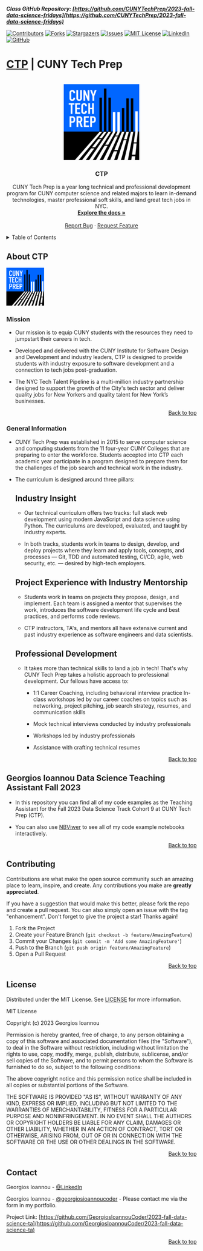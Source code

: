 <a name="readme-top"></a>

***Class GitHub Repository: [https://github.com/CUNYTechPrep/2023-fall-data-science-fridays](https://github.com/CUNYTechPrep/2023-fall-data-science-fridays)***

[![Contributors][contributors-shield]][contributors-url]
[![Forks][forks-shield]][forks-url]
[![Stargazers][stars-shield]][stars-url]
[![Issues][issues-shield]][issues-url]
[![MIT License][license-shield]][license-url]
[![LinkedIn][linkedin-shield]][linkedin-url]
[![GitHub][github-shield]][github-url]

# [CTP](https://cunytechprep.org/) | CUNY Tech Prep

<br />
<div align="center">
  <a href="https://cunytechprep.org/">
    <img src="ctp.png" alt="Logo" width="200" height="200">
  </a>

<h3 align="center">CTP</h3>

  <p align="center">
    CUNY Tech Prep is a year long technical and professional development program for CUNY computer science and related majors to learn in-demand technologies, master professional soft skills, and land great tech jobs in NYC.
    <br />
    <a href="https://github.com/GeorgiosIoannouCoder/movierate-backend"><strong>Explore the docs »</strong></a>
    <br />
    <br />
    <a href="https://github.com/GeorgiosIoannouCoder/movierate-backend/issues">Report Bug</a>
    ·
    <a href="https://github.com/GeorgiosIoannouCoder/movierate-backend/issues">Request Feature</a>
  </p>
</div>

<details>
  <summary>Table of Contents</summary>
  <ol>
    <li>
      <a href="#about-ctp">About CTP</a>
      <ul>
        <li><a href="#mission">Mission</a></li>
        <li><a href="#general-information">General Information</a>
        <ul>
        <li><a href="#industry-insight">Industry Insight</a></li>
        <li><a href="#project-experience-with-industry-mentorship">Project Experience with Industry Mentorship</a></li>
        <li><a href="#professional-development">Professional Development</a></li>   
        </ul>
        </li>
      </ul>
    </li>
    <li>
      <a href="#georgios-ioannou-data-science-teaching-assistant-fall-2023">Georgios Ioannou Data Science Teaching Assistant Fall 2023</a>
    </li>
    <li><a href="#contributing">Contributing</a></li>
    <li><a href="#license">License</a></li>
    <li><a href="#contact">Contact</a></li>
  </ol>
</details>

## About CTP

<a href="https://cunytechprep.org/">
  <img src="ctp.png" alt="Logo" width="100" height="100">
</a>

### Mission

- Our mission is to equip CUNY students with the resources they need to jumpstart their careers in tech.

- Developed and delivered with the CUNY Institute for Software Design and Development and industry leaders, CTP is designed to provide students with industry exposure to software development and a connection to tech jobs post-graduation.

- The NYC Tech Talent Pipeline is a multi-million industry partnership designed to support the growth of the City's tech sector and deliver quality jobs for New Yorkers and quality talent for New York’s businesses.

<p align="right"><a href="#readme-top">Back to top</a></p>

### General Information

- CUNY Tech Prep was established in 2015 to serve computer science and computing students from the 11 four-year CUNY Colleges that are preparing to enter the workforce. Students accepted into CTP each academic year participate in a program designed to prepare them for the challenges of the job search and technical work in the industry.

- The curriculum is designed around three pillars:

  ## Industry Insight

  - Our technical curriculum offers two tracks: full stack web development using modern JavaScript and data science using Python. The curriculums are developed, evaluated, and taught by industry experts.

  - In both tracks, students work in teams to design, develop, and deploy projects where they learn and apply tools, concepts, and processes — Git, TDD and automated testing, CI/CD, agile, web security, etc. — desired by high-tech employers.

  ## Project Experience with Industry Mentorship

  - Students work in teams on projects they propose, design, and implement. Each team is assigned a mentor that supervises the work, introduces the software development life cycle and best practices, and performs code reviews.

  - CTP instructors, TA's, and mentors all have extensive current and past industry experience as software engineers and data scientists.

  ## Professional Development

  - It takes more than technical skills to land a job in tech! That's why CUNY Tech Prep takes a holistic approach to professional development. Our fellows have access to:
  
    - 1:1 Career Coaching, including behavioral interview practice In-class workshops led by our career coaches on topics such as networking, project pitching, job search strategy, resumes, and communication skills

    - Mock technical interviews conducted by industry professionals

    - Workshops led by industry professionals

    - Assistance with crafting technical resumes



<p align="right"><a href="#readme-top">Back to top</a></p>

## Georgios Ioannou Data Science Teaching Assistant Fall 2023

- In this repository you can find all of my code examples as the Teaching Assistant for the Fall 2023 Data Science Track Cohort 9 at CUNY Tech Prep (CTP).

- You can also use [NBViwer](https://nbviewer.org/) to see all of my code example notebooks interactively.

<p align="right"><a href="#readme-top">Back to top</a></p>


## Contributing

Contributions are what make the open source community such an amazing place to learn, inspire, and create. Any contributions you make are **greatly appreciated**.

If you have a suggestion that would make this better, please fork the repo and create a pull request. You can also simply open an issue with the tag "enhancement".
Don't forget to give the project a star! Thanks again!

1. Fork the Project
2. Create your Feature Branch (`git checkout -b feature/AmazingFeature`)
3. Commit your Changes (`git commit -m 'Add some AmazingFeature'`)
4. Push to the Branch (`git push origin feature/AmazingFeature`)
5. Open a Pull Request

<p align="right"><a href="#readme-top">Back to top</a></p>

## License

Distributed under the MIT License. See [LICENSE](https://github.com/GeorgiosIoannouCoder/2023-fall-data-science-ta/blob/master/LICENSE) for more information.

MIT License

Copyright (c) 2023 Georgios Ioannou

Permission is hereby granted, free of charge, to any person obtaining a copy
of this software and associated documentation files (the "Software"), to deal
in the Software without restriction, including without limitation the rights
to use, copy, modify, merge, publish, distribute, sublicense, and/or sell
copies of the Software, and to permit persons to whom the Software is
furnished to do so, subject to the following conditions:

The above copyright notice and this permission notice shall be included in all
copies or substantial portions of the Software.

THE SOFTWARE IS PROVIDED "AS IS", WITHOUT WARRANTY OF ANY KIND, EXPRESS OR
IMPLIED, INCLUDING BUT NOT LIMITED TO THE WARRANTIES OF MERCHANTABILITY,
FITNESS FOR A PARTICULAR PURPOSE AND NONINFRINGEMENT. IN NO EVENT SHALL THE
AUTHORS OR COPYRIGHT HOLDERS BE LIABLE FOR ANY CLAIM, DAMAGES OR OTHER
LIABILITY, WHETHER IN AN ACTION OF CONTRACT, TORT OR OTHERWISE, ARISING FROM,
OUT OF OR IN CONNECTION WITH THE SOFTWARE OR THE USE OR OTHER DEALINGS IN THE
SOFTWARE.

<p align="right"><a href="#readme-top">Back to top</a></p>

## Contact

Georgios Ioannou - [@LinkedIn](https://linkedin.com/in/georgiosioannoucoder)

Georgios Ioannou - [@georgiosioannoucoder](https://georgiosioannoucoder.github.io/) - Please contact me via the form in my portfolio.

Project Link: [https://github.com/GeorgiosIoannouCoder/2023-fall-data-science-ta](https://github.com/GeorgiosIoannouCoder/2023-fall-data-science-ta)

<p align="right"><a href="#readme-top">Back to top</a></p>

[contributors-shield]: https://img.shields.io/github/contributors/GeorgiosIoannouCoder/2023-fall-data-science-ta.svg?style=for-the-badge
[contributors-url]: https://github.com/GeorgiosIoannouCoder/2023-fall-data-science-ta/graphs/contributors

[forks-shield]: https://img.shields.io/github/forks/GeorgiosIoannouCoder/2023-fall-data-science-ta.svg?style=for-the-badge
[forks-url]: https://github.com/GeorgiosIoannouCoder/2023-fall-data-science-ta/network/members

[stars-shield]: https://img.shields.io/github/stars/GeorgiosIoannouCoder/2023-fall-data-science-ta.svg?style=for-the-badge
[stars-url]: https://github.com/GeorgiosIoannouCoder/2023-fall-data-science-ta/stargazers

[issues-shield]: https://img.shields.io/github/issues/GeorgiosIoannouCoder/2023-fall-data-science-ta.svg?style=for-the-badge
[issues-url]: https://github.com/GeorgiosIoannouCoder/2023-fall-data-science-ta/issues

[license-shield]: https://img.shields.io/github/license/GeorgiosIoannouCoder/movierate-backend.svg?style=for-the-badge
[license-url]: https://github.com/GeorgiosIoannouCoder/movierate-backend/blob/master/LICENSE

[linkedin-shield]: https://img.shields.io/badge/-LinkedIn-black.svg?style=for-the-badge&logo=linkedin&colorB=0077B5
[linkedin-url]: https://linkedin.com/in/georgiosioannoucoder

[github-shield]: https://img.shields.io/badge/-GitHub-black.svg?style=for-the-badge&logo=github&colorB=000
[github-url]: https://github.com/GeorgiosIoannouCoder/

